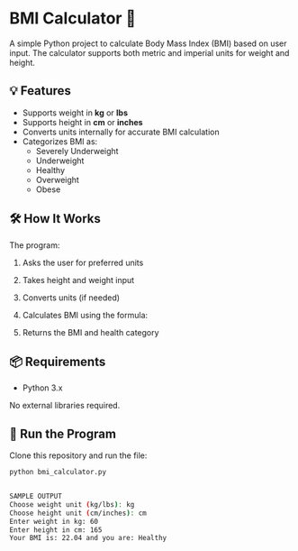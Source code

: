 # BMI Calculator 🧮

A simple Python project to calculate Body Mass Index (BMI) based on user input. The calculator supports both metric and imperial units for weight and height.

## 💡 Features

- Supports weight in **kg** or **lbs**
- Supports height in **cm** or **inches**
- Converts units internally for accurate BMI calculation
- Categorizes BMI as:
  - Severely Underweight
  - Underweight
  - Healthy
  - Overweight
  - Obese

## 🛠️ How It Works

The program:
1. Asks the user for preferred units
2. Takes height and weight input
3. Converts units (if needed)
4. Calculates BMI using the formula:


5. Returns the BMI and health category

## 📦 Requirements

- Python 3.x

No external libraries required.

## 🚀 Run the Program

Clone this repository and run the file:

```bash
python bmi_calculator.py


SAMPLE OUTPUT
Choose weight unit (kg/lbs): kg
Choose height unit (cm/inches): cm
Enter weight in kg: 60
Enter height in cm: 165
Your BMI is: 22.04 and you are: Healthy




